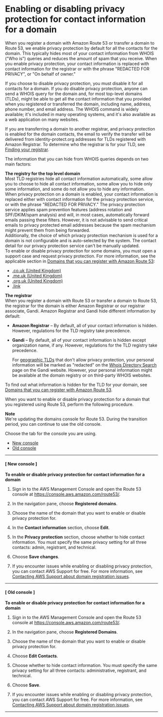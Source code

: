 # Enabling or disabling privacy protection for contact information for a domain<a name="domain-privacy-protection"></a>

When you register a domain with Amazon Route 53 or transfer a domain to Route 53, we enable privacy protection by default for all the contacts for the domain\. This typically hides most of your contact information from WHOIS \("Who is"\) queries and reduces the amount of spam that you receive\. When you enable privacy protection, your contact information is replaced with contact information for the registrar or with the phrase "REDACTED FOR PRIVACY", or "On behalf of <domain name> owner\."

If you choose to disable privacy protection, you must disable it for all contacts for a domain\. If you do disable privacy protection, anyone can send a WHOIS query for the domain and, for most top\-level domains \(TLDs\), might be able to get all the contact information that you provided when you registered or transferred the domain, including name, address, phone number, and email address\. The WHOIS command is widely available; it's included in many operating systems, and it's also available as a web application on many websites\.

If you are transferring a domain to another registrar, and privacy protection is enabled for the domain contacts, the email to verify the transfer will be delivered from identity\-protect\.org addresses for TLDs registered with Amazon Registrar\. To determine who the registrar is for your TLD, see [Finding your registrar](find-your-registrar.md)\.

The information that you can hide from WHOIS queries depends on two main factors:

**The registry for the top level domain**  
Most TLD registries hide all contact information automatically, some allow you to choose to hide all contact information, some allow you to hide only some information, and some do not allow you to hide any information\.  
When privacy protection on a domain is enabled, your contact information is replaced either with contact information for the privacy protection service, or with the phrase "REDACTED FOR PRIVACY\." The privacy protection service applies spam prevention features \(address rotation and SPF/DKIM/spam analysis\) and will, in most cases, automatically forward emails passing these filters\. However, it is not advisable to send critical emails to privacy protected email addresses because the spam mechanism might prevent them from being forwarded\.   
Additionally, the choice of which privacy protection mechanism is used for a domain is not configurable and is auto\-selected by the system\. The contact detail for our privacy protection service can't be manually updated\.  
To enable or disable privacy protection for some domains, you must open a support case and request privacy protection\. For more information, see the applicable section in [Domains that you can register with Amazon Route 53](registrar-tld-list.md):  
+ [\.co\.uk \(United Kingdom\)](https://docs.aws.amazon.com/Route53/latest/DeveloperGuide/registrar-tld-list.html#registrar-tld-list#co.uk)
+ [\.me\.uk \(United Kingdom\)](https://docs.aws.amazon.com/Route53/latest/DeveloperGuide/registrar-tld-list.html#registrar-tld-list#me.uk)
+ [\.org\.uk \(United Kingdom\)](https://docs.aws.amazon.com/Route53/latest/DeveloperGuide/registrar-tld-list.html#registrar-tld-list#org.uk)
+ [\.link](https://docs.aws.amazon.com/Route53/latest/DeveloperGuide/registrar-tld-list.html#registrar-tld-list#link)

**The registrar**  
When you register a domain with Route 53 or transfer a domain to Route 53, the registrar for the domain is either Amazon Registrar or our registrar associate, Gandi\. Amazon Registrar and Gandi hide different information by default:  
+ **Amazon Registrar** – By default, all of your contact information is hidden\. However, regulations for the TLD registry take precedence\. 
+ **Gandi** – By default, all of your contact information is hidden except organization name, if any\. However, regulations for the TLD registry take precedence\. 

  For [geographic TLDs](https://docs.aws.amazon.com/Route53/latest/DeveloperGuide/registrar-tld-list.html#registrar-tld-list-geographic) that don't allow privacy protection, your personal information will be marked as "redacted" on the [Whois Directory Search](https://v4.gandi.net/whois) page on the Gandi website\. However, your personal information might be available at the domain registry or on third\-party WHOIS websites\. 

To find out what information is hidden for the TLD for your domain, see [Domains that you can register with Amazon Route 53](registrar-tld-list.md)\.

When you want to enable or disable privacy protection for a domain that you registered using Route 53, perform the following procedure\.

**Note**  
We're updating the domains console for Route 53\. During the transition period, you can continue to use the old console\.

Choose the tab for the console you are using\.
+ [New console](#domain-privacy-protection-new)
+ [Old console](#domain-privacy-protection-old)

------
#### [ New console ]<a name="domain-privacy-protection-procedure"></a>

**To enable or disable privacy protection for contact information for a domain**

1. Sign in to the AWS Management Console and open the Route 53 console at [https://console\.aws\.amazon\.com/route53/](https://console.aws.amazon.com/route53/)\.

1. In the navigation pane, choose **Registered domains**\.

1. Choose the name of the domain that you want to enable or disable privacy protection for\.

1. In the **Contact information** section, choose **Edit**\.

1. In the **Privacy protection** section, choose whether to hide contact information\. You must specify the same privacy setting for all three contacts: admin, registrant, and technical\.

1. Choose **Save changes**\.

1. If you encounter issues while enabling or disabling privacy protection, you can contact AWS Support for free\. For more information, see [Contacting AWS Support about domain registration issues](domain-contact-support.md)\.

------
#### [ Old console ]<a name="domain-privacy-protection-procedure-old"></a>

**To enable or disable privacy protection for contact information for a domain**

1. Sign in to the AWS Management Console and open the Route 53 console at [https://console\.aws\.amazon\.com/route53/](https://console.aws.amazon.com/route53/)\.

1. In the navigation pane, choose **Registered Domains**\.

1. Choose the name of the domain that you want to enable or disable privacy protection for\.

1. Choose **Edit Contacts**\.

1. Choose whether to hide contact information\. You must specify the same privacy setting for all three contacts: administrative, registrant, and technical\.

1. Choose **Save**\.

1. If you encounter issues while enabling or disabling privacy protection, you can contact AWS Support for free\. For more information, see [Contacting AWS Support about domain registration issues](domain-contact-support.md)\.

------